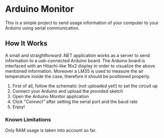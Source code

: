 # Arduino Monitor

This is a simple project to send usage information of your computer to your Arduino using serial communication.

## How It Works

A small and straightforward .NET application works as a server to send information to a usb-connected Arduino board.
The Arduino board is interfaced with an Hitachi-like 16x2 display in order to visualize the above mentioned information.
Moreover a LM35 is used to measure the air temperature inside the case, therefore it should be positioned properly.

1. First of all, follow the schematic (not uploaded yet!) to set the circuit up
1. Connect your Arduino and upload the provided sketch
1. Open the Arduino Monitor application
1. Click "Connect" after setting the serial port and the baud rate
1. Enjoy!

### Known Limitations

Only RAM usage is taken into account so far.
